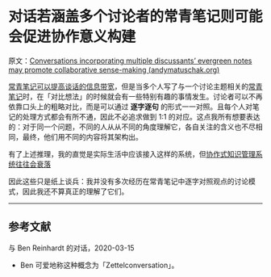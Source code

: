 # 对话若涵盖多个讨论者的常青笔记则可能会促进协作意义构建

原文：[Conversations incorporating multiple discussants’ evergreen notes may promote collaborative sense-making (andymatuschak.org)](https://notes.andymatuschak.org/z8NiytpoGGuh8okwPaca2qnScvc5xCqnS6JBN)

[常青笔记可以提高谈话的信息带宽](https://notes.andymatuschak.org/z848gfJnsUNa5JjziTzXirNEJsEzRejTeYefX)，但是当多个人写了与一个讨论主题相关的[常青笔记](https://notes.andymatuschak.org/z4SDCZQeRo4xFEQ8H4qrSqd68ucpgE6LU155C)时，在「对比想法」的时候就会有一些特别有趣的事情发生。讨论者可以不再依靠口头上的粗略对比，而是可以通过 **逐字逐句** 的形式一一对照。且每个人对笔记的处理方式都会有所不通，因此不必追求做到 1:1 的对应。这点我所有想要表达的：对于同一个问题，不同的人从从不同的角度理解它，各自关注的含义也不尽相同，最终，他们用不同的内容将其架构出。  

有了上述推理，我的直觉是实际生活中应该接入这样的系统，但[协作式知识管理系统往往会衰落](https://notes.andymatuschak.org/z6jeph6NdePn1TBPPK9958eTVZWfsWQw6VEYD)

因此这些只是纸上谈兵：我并没有多次经历在常青笔记中逐字对照观点的讨论模式，因此我还不算真正的理解了它们。

------

## 参考文献

与 Ben Reinhardt 的对话，2020-03-15

- Ben 可爱地称这种概念为「Zettelconversation」。